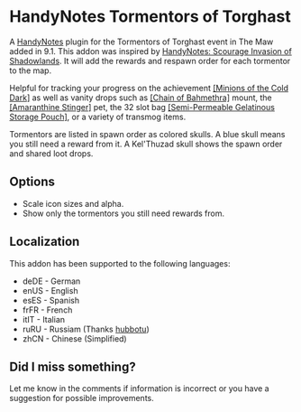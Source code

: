 # HandyNotes Tormentors of Torghast
A [HandyNotes](https://www.curseforge.com/wow/addons/handynotes) plugin for the Tormentors of Torghast event in The Maw added in 9.1. This addon was inspired by [HandyNotes: Scourage Invasion of Shadowlands](https://www.curseforge.com/wow/addons/handynotes-scourge-invasion-of-shadowlands). It will add the rewards and respawn order for each tormentor to the map.

Helpful for tracking your progress on the achievement [[Minions of the Cold Dark]](https://www.wowhead.com/achievement=15054/minions-of-the-cold-dark) as well as vanity drops such as [[Chain of Bahmethra]](https://www.wowhead.com/item=185973/chain-of-bahmethra) mount, the [[Amaranthine Stinger]](https://www.wowhead.com/item=186449/amaranthine-stinger) pet, the 32 slot bag [[Semi-Permeable Gelatinous Storage Pouch]](https://www.wowhead.com/item=186560/semi-permeable-gelatinous-storage-pouch), or a variety of transmog items.

Tormentors are listed in spawn order as colored skulls. A blue skull means you still need a reward from it. A Kel'Thuzad skull shows the spawn order and shared loot drops.

## Options
* Scale icon sizes and alpha.
* Show only the tormentors you still need rewards from.

## Localization
This addon has been supported to the following languages:

* deDE - German
* enUS - English
* esES - Spanish
* frFR - French
* itIT - Italian
* ruRU - Russiam (Thanks [hubbotu](https://www.curseforge.com/members/hubbotu/projects))
* zhCN - Chinese (Simplified)

## Did I miss something?
Let me know in the comments if information is incorrect or you have a suggestion for possible improvements.